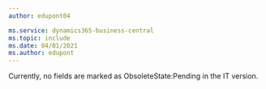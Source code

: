 ```yaml
---
author: edupont04

ms.service: dynamics365-business-central
ms.topic: include
ms.date: 04/01/2021
ms.author: edupont
---
```

Currently, no fields are marked as ObsoleteState:Pending in the IT version.
